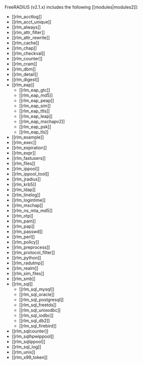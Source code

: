 FreeRADIUS (v2.1.x) includes the following [[modules|modules2]]:

* [[rlm_acctlog]]
* [[rlm_acct_unique]]
* [[rlm_always]]
* [[rlm_attr_filter]]
* [[rlm_attr_rewrite]]
* [[rlm_cache]]
* [[rlm_chap]]
* [[rlm_checkval]]
* [[rlm_counter]]
* [[rlm_cram]]
* [[rlm_dbm]]
* [[rlm_detail]]
* [[rlm_digest]]
* [[rlm_eap]]
    * [[rlm_eap_gtc]]
    * [[rlm_eap_md5]]
    * [[rlm_eap_peap]]
    * [[rlm_eap_sim]]
    * [[rlm_eap_ttls]]
    * [[rlm_eap_leap]]
    * [[rlm_eap_mschapv2]]
    * [[rlm_eap_psk]]
    * [[rlm_eap_tls]]
* [[rlm_example]]
* [[rlm_exec]]
* [[rlm_expiration]]
* [[rlm_expr]]
* [[rlm_fastusers]]
* [[rlm_files]]
* [[rlm_ippool]]
* [[rlm_ippool_tool]]
* [[rlm_jradius]]
* [[rlm_krb5]]
* [[rlm_ldap]]
* [[rlm_linelog]]
* [[rlm_logintime]]
* [[rlm_mschap]]
* [[rlm_ns_mta_md5]]
* [[rlm_otp]]
* [[rlm_pam]]
* [[rlm_pap]]
* [[rlm_passwd]]
* [[rlm_perl]]
* [[rlm_policy]]
* [[rlm_preprocess]]
* [[rlm_protocol_filter]]
* [[rlm_python]]
* [[rlm_radutmp]]
* [[rlm_realm]]
* [[rlm_sim_files]]
* [[rlm_smb]]
* [[rlm_sql]]
    * [[rlm_sql_mysql]]
    * [[rlm_sql_oracle]]
    * [[rlm_sql_postgresql]]
    * [[rlm_sql_freetds]]
    * [[rlm_sql_unixodbc]]
    * [[rlm_sql_iodbc]]
    * [[rlm_sql_db2]]
    * [[rlm_sql_firebird]]
* [[rlm_sqlcounter]]
* [[rlm_sqlhpwippool]]
* [[rlm_sqlippool]]
* [[rlm_sql_log]]
* [[rlm_unix]]
* [[rlm_x99_token]]
